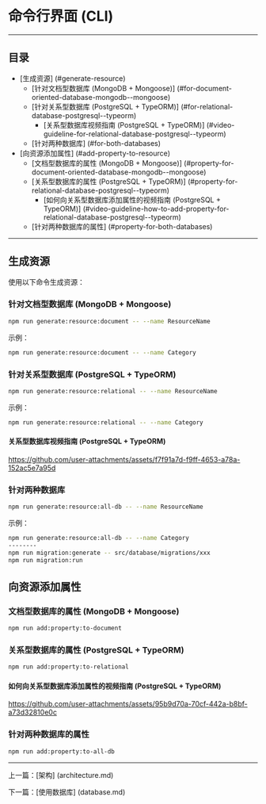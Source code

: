 # 命令行界面 (CLI)

---

## 目录 <!-- omit in toc -->

- [生成资源] (#generate-resource)
  - [针对文档型数据库 (MongoDB + Mongoose)] (#for-document-oriented-database-mongodb--mongoose)
  - [针对关系型数据库 (PostgreSQL + TypeORM)] (#for-relational-database-postgresql--typeorm)
    - [关系型数据库视频指南 (PostgreSQL + TypeORM)] (#video-guideline-for-relational-database-postgresql--typeorm)
  - [针对两种数据库] (#for-both-databases)
- [向资源添加属性] (#add-property-to-resource)
  - [文档型数据库的属性 (MongoDB + Mongoose)] (#property-for-document-oriented-database-mongodb--mongoose)
  - [关系型数据库的属性 (PostgreSQL + TypeORM)] (#property-for-relational-database-postgresql--typeorm)
    - [如何向关系型数据库添加属性的视频指南 (PostgreSQL + TypeORM)] (#video-guideline-how-to-add-property-for-relational-database-postgresql--typeorm)
  - [针对两种数据库的属性] (#property-for-both-databases)

---

## 生成资源

使用以下命令生成资源：

### 针对文档型数据库 (MongoDB + Mongoose)
  
```bash
npm run generate:resource:document -- --name ResourceName
```

示例：

```bash
npm run generate:resource:document -- --name Category
```

### 针对关系型数据库 (PostgreSQL + TypeORM)

```bash
npm run generate:resource:relational -- --name ResourceName
```

示例：

```bash
npm run generate:resource:relational -- --name Category
```

#### 关系型数据库视频指南 (PostgreSQL + TypeORM)

<https://github.com/user-attachments/assets/f7f91a7d-f9ff-4653-a78a-152ac5e7a95d>

### 针对两种数据库

```bash
npm run generate:resource:all-db -- --name ResourceName
```

示例：

```bash
npm run generate:resource:all-db -- --name Category
--------
npm run migration:generate -- src/database/migrations/xxx
npm run migration:run
```

## 向资源添加属性

### 文档型数据库的属性 (MongoDB + Mongoose)

```bash
npm run add:property:to-document
```

### 关系型数据库的属性 (PostgreSQL + TypeORM)

```bash
npm run add:property:to-relational
```

#### 如何向关系型数据库添加属性的视频指南 (PostgreSQL + TypeORM)

<https://github.com/user-attachments/assets/95b9d70a-70cf-442a-b8bf-a73d32810e0c>

### 针对两种数据库的属性

```bash
npm run add:property:to-all-db
```

---

上一篇：[架构] (architecture.md)

下一篇：[使用数据库] (database.md)
